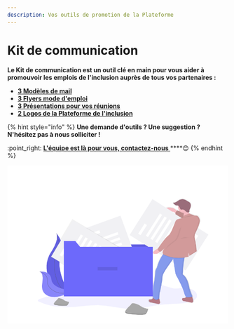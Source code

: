 ```yaml
---
description: Vos outils de promotion de la Plateforme
---
```


# Kit de communication

**Le Kit de communication est un outil clé en main pour vous aider à promouvoir les emplois de l'inclusion auprès de tous vos partenaires :**

* ****[**3 Modèles de mail**](modeles-de-mail.md)****
* ****[**3 Flyers mode d'emploi**](flyers-mode-demploi.md)****
* ****[**3 Présentations pour vos réunions**](presentations-de-reunion.md)****
* ****[**2 Logos de la Plateforme de l'inclusion**](logos-plateforme-inclusion.md)****

{% hint style="info" %}
**Une demande d'outils ? Une suggestion ? N'hésitez pas à nous solliciter !**

:point\_right: [**L'équipe est là pour vous, contactez-nous** ](https://assistance.inclusion.beta.gouv.fr)****:blush:&#x20;
{% endhint %}

![](../../.gitbook/assets/capture-de-cran-2020-06-30-a-14.51.05.png)
